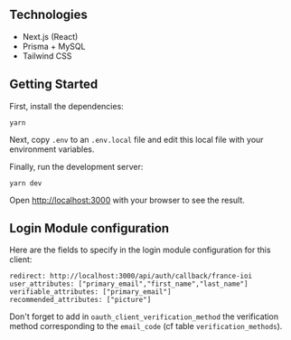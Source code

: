 ## Technologies

- Next.js (React)
- Prisma + MySQL
- Tailwind CSS

## Getting Started

First, install the dependencies:

```
yarn
```

Next, copy `.env` to an `.env.local` file and edit this local file
with your environment variables.

Finally, run the development server:

```
yarn dev
```

Open [http://localhost:3000](http://localhost:3000) with your browser to see the result.

## Login Module configuration

Here are the fields to specify in the login module configuration for this client:

```
redirect: http://localhost:3000/api/auth/callback/france-ioi
user_attributes: ["primary_email","first_name","last_name"]
verifiable_attributes: ["primary_email"]
recommended_attributes: ["picture"]
```

Don't forget to add in `oauth_client_verification_method` the verification
method corresponding to the `email_code` (cf table `verification_methods`).
